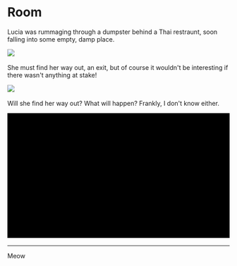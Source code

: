 # Room

Lucia was rummaging through a dumpster behind a Thai restraunt, soon falling into some empty, damp place.

<img src="./misc/gifs/room_pan.gif"></img>

She must find her way out, an exit, but of course it wouldn't be interesting if there wasn't anything at stake!

<img src="./misc/gifs/room_chase.gif"></img>

Will she find her way out? What will happen? Frankly, I don't know either.

<img src="./misc/gifs/room_door.gif"></img>

---

Meow
